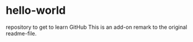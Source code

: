 # hello-world
repository to get to learn GitHub
This is an add-on remark to the original readme-file.

